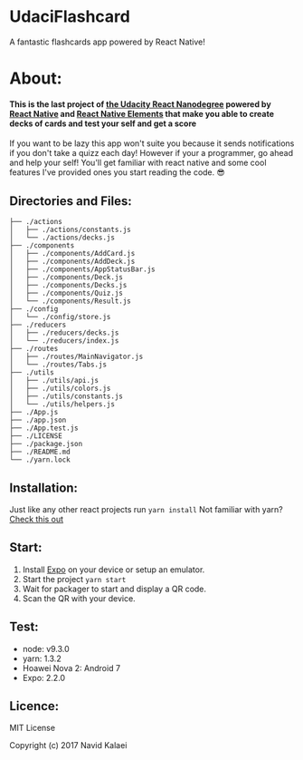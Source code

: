 # UdaciFlashcard
A fantastic flashcards app powered by React Native!

# About:
#### This is the last project of [the Udacity React Nanodegree](https://www.udacity.com/course/react-nanodegree--nd019) powered by [React Native](https://facebook.github.io/react-native/) and [React Native Elements](https://github.com/react-native-training/react-native-elements) that make you able to create decks of cards and test your self and get a score
If you want to be lazy this app won't suite you because it sends notifications if you don't take a quizz each day!
However if your a programmer, go ahead and help your self! You'll get familiar with react native and some cool features I've provided ones you start reading the code. :sunglasses:

## Directories and Files:
```
├── ./actions
│   ├── ./actions/constants.js
│   └── ./actions/decks.js
├── ./components
│   ├── ./components/AddCard.js
│   ├── ./components/AddDeck.js
│   ├── ./components/AppStatusBar.js
│   ├── ./components/Deck.js
│   ├── ./components/Decks.js
│   ├── ./components/Quiz.js
│   └── ./components/Result.js
├── ./config
│   └── ./config/store.js
├── ./reducers
│   ├── ./reducers/decks.js
│   └── ./reducers/index.js
├── ./routes
│   ├── ./routes/MainNavigator.js
│   └── ./routes/Tabs.js
├── ./utils
│   ├── ./utils/api.js
│   ├── ./utils/colors.js
│   ├── ./utils/constants.js
│   └── ./utils/helpers.js
├── ./App.js
├── ./app.json
├── ./App.test.js
├── ./LICENSE
├── ./package.json
├── ./README.md
└── ./yarn.lock
```

## Installation:
Just like any other react projects run ```yarn install```
Not familiar with yarn? [Check this out](https://yarnpkg.com/en/)

## Start:
1. Install [Expo](https://expo.io/) on your device or setup an emulator.
2. Start the project ```yarn start```
3. Wait for packager to start and display a QR code.
4. Scan the QR with your device.

## Test:
* node: v9.3.0
* yarn: 1.3.2
* Hoawei Nova 2: Android 7
* Expo: 2.2.0

## Licence:
MIT License

Copyright (c) 2017 Navid Kalaei
